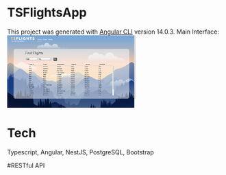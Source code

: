 # TSFlightsApp

This project was generated with [Angular CLI](https://github.com/angular/angular-cli) version 14.0.3.
Main Interface: 
<img
  src="/home.png"
  alt="Home"
  title="Home Page"
  style="display: inline-block; margin: 0 auto; max-width: 300px">

# Tech
Typescript, Angular, NestJS, PostgreSQL, Bootstrap

#RESTful API
